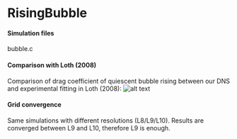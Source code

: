 # RisingBubble
#### Simulation files 
bubble.c

#### Comparison with Loth (2008)
Comparison of drag coefficient of quiescent bubble rising between our DNS and experimental fitting in Loth (2008):
![alt text]([https://github.com/DeikeLab/RisingBubble/blob/main/Comparison.png?raw=true])


#### Grid convergence 
Same simulations with different resolutions (L8/L9/L10). Results are converged between L9 and L10, therefore L9 is enough.
